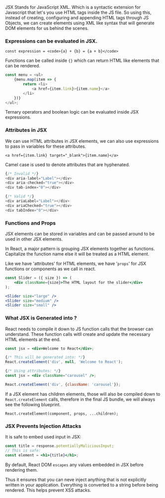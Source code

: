 JSX Stands for JavaScript XML. Which is a syntactic extension for Javascript that let's you use HTML tags inside the JS file. So using this, instead of creating, configuring and appending HTML tags through JS Objects, we can create elements using XML like syntax that will generate DOM elements for us behind the scenes.

### Expressions can be evaluated in JSX.

`const expression = <code>{a} + {b} = {a + b}</code>`

Functions can be called inside `{}` which can return HTML like elements that can be rendered. 

```js
const menu = <ul>
    {menu.map(item => {
        return <li>
            <a href={item.link}>{item.name}</a>
        </li>
    })}
</ul>;
```

Ternary operators and boolean logic can be evaluated inside JSX expressions. 

### Attributes in JSX

We can use HTML attributes in JSX elements, we can also use expressions to pass in variables for these attributes. 

`<a href={item.link} target="_blank">{item.name}</a>`

Camel case is used to denote attributes that are hyphenated. 

```js
{/* Invalid */}
<div aria-label="Label"></div>
<div aria-checked="true"></div>
<div tab-index="0"></div>

{/* Valid */}
<div ariaLabel="Label"></div>
<div ariaChecked="true"></div>
<div tabIndex="0"></div>
```

### Functions and Props

JSX elements can be stored in variables and can be passed around to be used in other JSX elements. 

In React, a major pattern is grouping JSX elements together as functions. Capitalize the function name else it will be treated as a HTML element. 

Like we have 'attributes' for HTML elements, we have '`props`' for JSX functions  or components as we call in react. 

```jsx
const Slider = ({ size }) => (
    <div className={size}>The HTML layout for the slider</div>
);

<Slider size="large" />
<Slider size="medium" />
<Slider size="small" />
```
### What JSX is Generated into ? 

React needs to compile it down to JS function calls that the browser can understand. These function calls witll create and update the necessary HTML elements at the end. 

```jsx
const jsx = <div>Welcome to React</div>;

{/* This will be generated into: */}
React.createElement('div', null, 'Welcome to React');

{/* Using attributes: */}
const jsx = <div className="carousel" />;

React.createElement('div', {className: 'carousel'});
```

If a JSX element has children elements, those will also be compiled down to `React.createElement` calls, therefore in the final JS bundle, we will always see the following blueprint. 

`React.createElement(component, props, ...children);`

### JSX Prevents Injection Attacks

It is safe to embed used input in JSX: 

```jsx
const title = response.potentiallyMaliciousInput;
// This is safe:
const element = <h1>{title}</h1>;
```

By default, React DOM `escapes` any values embedded in JSX before rendering them.

Thus it ensures that you can neve inject anything that is not explicitly written in your application. Everything is converted to a string before being rendered. This helps prevent XSS attacks. 